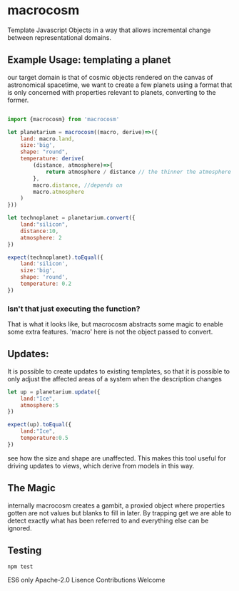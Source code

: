 # macrocosm

Template Javascript Objects in a way that allows incremental change between representational domains. 

## Example Usage: templating a planet

our target domain is that of cosmic objects rendered on the canvas of astronomical spacetime, we want to create a few planets using a format that is only concerned with properties relevant to planets, converting to the former. 

```js

import {macrocosm} from 'macrocosm'

let planetarium = macrocosm((macro, derive)=>({
    land: macro.land,
    size:'big',
    shape: "round",
    temperature: derive(
        (distance, atmosphere)=>{
            return atmosphere / distance // the thinner the atmosphere and further away the colder it gets
        }, 
        macro.distance, //depends on
        macro.atmosphere
    )
}))

let technoplanet = planetarium.convert({
    land:"silicon",  
    distance:10,
    atmosphere: 2
})

expect(technoplanet).toEqual({
    land:'silicon',
    size:'big',
    shape: 'round',
    temperature: 0.2
})


```

### Isn't that just executing the function?

That is what it looks like, but macrocosm abstracts some magic to enable some extra features. 'macro' here is not the object passed to convert.
## Updates:

 It is possible to create updates to existing templates, so that it is possible to only adjust the affected areas of a system when the description changes

```js
let up = planetarium.update({
    land:"Ice",
    atmosphere:5    
})

expect(up).toEqual({
    land:"Ice",
    temperature:0.5
})

```

see how the size and shape are unaffected. This makes this tool useful for driving updates to views, which derive from models in this way.


## The Magic

internally macrocosm creates a gambit, a proxied object where properties gotten are not values but blanks to fill in later. By trapping get we are able to detect exactly what has been referred to and everything else can be ignored.

## Testing

```
npm test
```

ES6 only
Apache-2.0 Lisence
Contributions Welcome
